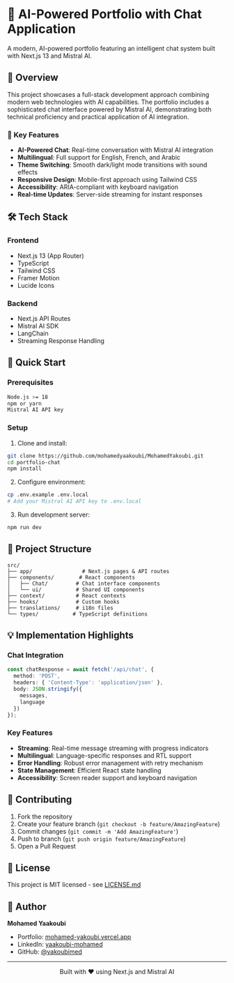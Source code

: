 # 🤖 AI-Powered Portfolio with Chat Application

A modern, AI-powered portfolio featuring an intelligent chat system built with Next.js 13 and Mistral AI.

## 📌 Overview

This project showcases a full-stack development approach combining modern web technologies with AI capabilities. The portfolio includes a sophisticated chat interface powered by Mistral AI, demonstrating both technical proficiency and practical application of AI integration.

### 🌟 Key Features

- **AI-Powered Chat**: Real-time conversation with Mistral AI integration
- **Multilingual**: Full support for English, French, and Arabic
- **Theme Switching**: Smooth dark/light mode transitions with sound effects
- **Responsive Design**: Mobile-first approach using Tailwind CSS
- **Accessibility**: ARIA-compliant with keyboard navigation
- **Real-time Updates**: Server-side streaming for instant responses

## 🛠️ Tech Stack

### Frontend
- Next.js 13 (App Router)
- TypeScript
- Tailwind CSS
- Framer Motion
- Lucide Icons

### Backend
- Next.js API Routes
- Mistral AI SDK
- LangChain
- Streaming Response Handling


## 🚀 Quick Start

### Prerequisites
```bash
Node.js >= 18
npm or yarn
Mistral AI API key
```

### Setup
1. Clone and install:
```bash
git clone https://github.com/mohamedyaakoubi/MohamedYakoubi.git
cd portfolio-chat
npm install
```

2. Configure environment:
```bash
cp .env.example .env.local
# Add your Mistral AI API key to .env.local
```

3. Run development server:
```bash
npm run dev
```

## 📂 Project Structure
```
src/
├── app/                # Next.js pages & API routes
├── components/        # React components
│   ├── Chat/         # Chat interface components
│   └── ui/           # Shared UI components
├── context/          # React contexts
├── hooks/            # Custom hooks
├── translations/     # i18n files
└── types/           # TypeScript definitions
```

## 💡 Implementation Highlights

### Chat Integration
```typescript
const chatResponse = await fetch('/api/chat', {
  method: 'POST',
  headers: { 'Content-Type': 'application/json' },
  body: JSON.stringify({ 
    messages,
    language 
  })
});
```

### Key Features
- **Streaming**: Real-time message streaming with progress indicators
- **Multilingual**: Language-specific responses and RTL support
- **Error Handling**: Robust error management with retry mechanism
- **State Management**: Efficient React state handling
- **Accessibility**: Screen reader support and keyboard navigation


## 🤝 Contributing

1. Fork the repository
2. Create your feature branch (`git checkout -b feature/AmazingFeature`)
3. Commit changes (`git commit -m 'Add AmazingFeature'`)
4. Push to branch (`git push origin feature/AmazingFeature`)
5. Open a Pull Request

## 📝 License

This project is MIT licensed - see [LICENSE.md](LICENSE.md)

## 👤 Author

**Mohamed Yaakoubi**
- Portfolio: [mohamed-yakoubi.vercel.app](https://mohamed-yakoubi.vercel.app)
- LinkedIn: [yaakoubi-mohamed](https://linkedin.com/in/yaakoubi-mohamed)
- GitHub: [@yakoubimed](https://github.com/mohamedyaakoubi)

---

<p align="center">Built with ❤️ using Next.js and Mistral AI</p>
